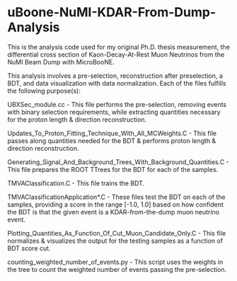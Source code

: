 # uBoone-NuMI-KDAR-From-Dump-Analysis
This is the analysis code used for my original Ph.D. thesis measurement, the differential cross section of Kaon-Decay-At-Rest Muon Neutrinos from the NuMI Beam Dump with MicroBooNE.

This analysis involves a pre-selection, reconstruction after preselection, a BDT, and data visualization with data normalization.  Each of the files fulfills the following purpose(s):

UBXSec_module.cc - This file performs the pre-selection, removing events with binary selection requirements, while extracting quantities necessary for the proton length & direction reconstruction.

Updates_To_Proton_Fitting_Technique_With_All_MCWeights.C - This file passes along quantities needed for the BDT & performs proton length & direction reconstruction.

Generating_Signal_And_Background_Trees_With_Background_Quantities.C - This file prepares the ROOT TTrees for the BDT for each of the samples.

TMVAClassification.C - This file trains the BDT.

TMVAClassificationApplication*.C - These files test the BDT on each of the samples, providing a score in the range [-1.0, 1.0] based on how confident the BDT is that the given event is a KDAR-from-the-dump muon neutrino event.

Plotting_Quantities_As_Function_Of_Cut_Muon_Candidate_Only.C - This file normalizes & visualizes the output for the testing samples as a function of BDT score cut.

counting_weighted_number_of_events.py - This script uses the weights in the tree to count the weighted number of events passing the pre-selection.
